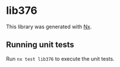 # lib376

This library was generated with [Nx](https://nx.dev).

## Running unit tests

Run `nx test lib376` to execute the unit tests.

